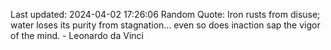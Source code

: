 Last updated: 2024-04-02 17:26:06
Random Quote: Iron rusts from disuse; water loses its purity from stagnation... even so does inaction sap the vigor of the mind. - Leonardo da Vinci